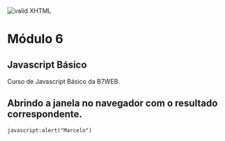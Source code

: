 [checkmark]: https://cdn4.iconfinder.com/data/icons/web-development-5/500/developer-api-coding-screen-512.png "MOZG"
![valid XHTML][checkmark]

[getcomposer]: https://getcomposer.org/
[uninstall-mods]: https://getcomposer.org/doc/03-cli.md#remove

# Módulo 6

## Javascript Básico

Curso de Javascript Básico da B7WEB.

## Abrindo a janela no navegador com o resultado correspondente.

    javascript:alert("Marcelo")

